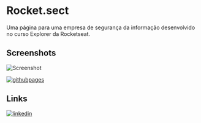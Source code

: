 # Rocket.sect
Uma página para uma empresa de segurança da informação desenvolvido no curso Explorer da Rocketseat.
## Screenshots
![Screenshot](https://cdn.discordapp.com/attachments/1080290757484748870/1137887972470050947/image.png)

[![githubpages](https://img.shields.io/badge/Cat%20Blog-222222?style=for-the-badge&logo=githubpages&logoColor=white)](https://thiagovirtuoso.github.io/Desafio-Rocket.sect/)
## Links
[![linkedin](https://img.shields.io/badge/linkedin-0A66C2?style=for-the-badge&logo=linkedin&logoColor=white)](https://www.linkedin.com/in/thiago-virtuoso-55a393285/)
